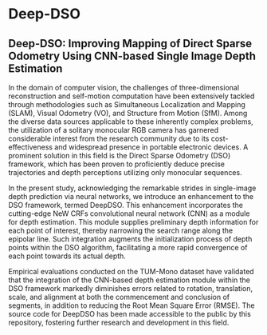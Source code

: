 # Deep-DSO
## Deep-DSO:  Improving Mapping of Direct Sparse Odometry Using CNN-based Single Image Depth Estimation
In the domain of computer vision, the challenges of three-dimensional reconstruction and self-motion computation have been extensively tackled through methodologies such as Simultaneous Localization and Mapping (SLAM), Visual Odometry (VO), and Structure from Motion (SfM). Among the diverse data sources applicable to these inherently complex problems, the utilization of a solitary monocular RGB camera has garnered considerable interest from the research community due to its cost-effectiveness and widespread presence in portable electronic devices. A prominent solution in this field is the Direct Sparse Odometry (DSO) framework, which has been proven to proficiently deduce precise trajectories and depth perceptions utilizing only monocular sequences.

In the present study, acknowledging the remarkable strides in single-image depth prediction via neural networks, we introduce an enhancement to the DSO framework, termed DeepDSO. This enhancement incorporates the cutting-edge NeW CRFs convolutional neural network (CNN) as a module for depth estimation. This module supplies preliminary depth information for each point of interest, thereby narrowing the search range along the epipolar line. Such integration augments the initialization process of depth points within the DSO algorithm, facilitating a more rapid convergence of each point towards its actual depth.

Empirical evaluations conducted on the TUM-Mono dataset have validated that the integration of the CNN-based depth estimation module within the DSO framework markedly diminishes errors related to rotation, translation, scale, and alignment at both the commencement and conclusion of segments, in addition to reducing the Root Mean Square Error (RMSE). The source code for DeepDSO has been made accessible to the public by this repository, fostering further research and development in this field.
